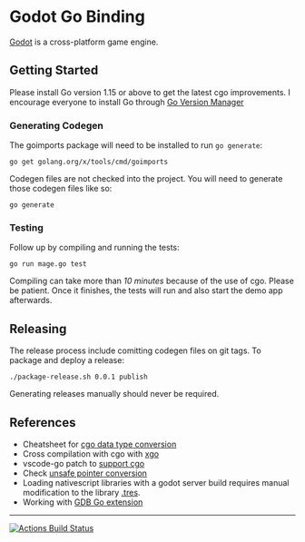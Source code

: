 # Godot Go Binding

[Godot](https://github.com/godotengine/godot) is a cross-platform game engine.

## Getting Started

Please install Go version 1.15 or above to get the latest cgo improvements. I encourage everyone to install Go through [Go Version Manager](https://github.com/moovweb/gvm)

### Generating Codegen

The goimports package will need to be installed to run `go generate`:

    go get golang.org/x/tools/cmd/goimports

Codegen files are not checked into the project. You will need to generate those codegen files like so:

    go generate
    
    
### Testing

Follow up by compiling and running the tests:

    go run mage.go test

Compiling can take more than *10 minutes* because of the use of cgo. Please be patient. Once it finishes, the tests will run and also start the demo app afterwards.


## Releasing

The release process include comitting codegen files on git tags. To package and deploy a release:

    ./package-release.sh 0.0.1 publish

Generating releases manually should never be required.


## References

* Cheatsheet for [cgo data type conversion](https://gist.github.com/zchee/b9c99695463d8902cd33)
* Cross compilation with cgo with [xgo](https://github.com/karalabe/xgo)
* vscode-go patch to [support cgo](https://github.com/golang/go/issues/35721#issuecomment-568543991)
* Check [unsafe pointer conversion](https://blog.gopheracademy.com/advent-2019/safe-use-of-unsafe-pointer/)
* Loading nativescript libraries with a godot server build requires manual modification to the library [.tres](https://godotengine.org/qa/63890/how-to-open-gdnative-projects-with-headless-server-godot).
* Working with [GDB Go extension](https://nanxiao.me/en/the-tips-of-using-gdb-to-debug-golang-program/)

---

[![Actions Build Status](https://github.com/godot-go/godot-go/workflows/CI/badge.svg?branch=master)](https://github.com/godot-go/godot-go/actions)

